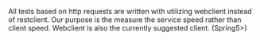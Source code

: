 All tests based on http requests are written with utilizing webclient instead of restclient.
Our purpose is the measure the service speed rather than client speed.
Webclient is also the currently suggested client. (Spring5>) 